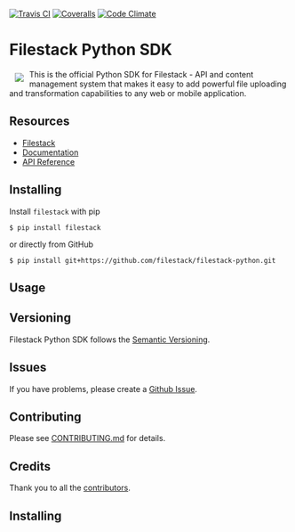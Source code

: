 [![Travis CI][travis_ci_badge]][travis_ci]
[![Coveralls][coveralls_badge]][coveralls]
[![Code Climate][code_climate_badge]][code_climate]

# Filestack Python SDK
<a href="https://www.filestack.com"><img src="https://filestack.com/themes/filestack/assets/images/press-articles/color.svg" align="left" hspace="10" vspace="6"></a>
This is the official Python SDK for Filestack - API and content management system that makes it easy to add powerful file uploading and transformation capabilities to any web or mobile application.

## Resources

* [Filestack](https://www.filestack.com)
* [Documentation](https://www.filestack.com/docs)
* [API Reference](https://filestack.github.io/)

## Installing

Install ``filestack`` with pip

    $ pip install filestack

or directly from GitHub

    $ pip install git+https://github.com/filestack/filestack-python.git

## Usage

## Versioning

Filestack Python SDK follows the [Semantic Versioning](http://semver.org/).

## Issues

If you have problems, please create a [Github Issue](https://github.com/filepicker/filestack-python/issues).

## Contributing

Please see [CONTRIBUTING.md](https://github.com/filepicker/filestack-python/CONTRIBUTING.md) for details.

## Credits

Thank you to all the [contributors](https://github.com/filepicker/filestack-python/graphs/contributors).


## Installing

[travis_ci]: http://travis-ci.org/filestack/filestack-python
[travis_ci_badge]: https://travis-ci.org/filestack/filestack-python.svg?branch=master
[code_climate]: https://codeclimate.com/github/filestack/filestack-python
[code_climate_badge]: https://codeclimate.com/github/filestack/filestack-python.png
[coveralls]: https://coveralls.io/github/filestack/filestack-python?branch=master
[coveralls_badge]: https://coveralls.io/repos/github/filestack/filestack-python/badge.svg?branch=master
